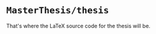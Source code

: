 `MasterThesis/thesis`
=====================

That's where the LaTeX source code for the thesis will be.
